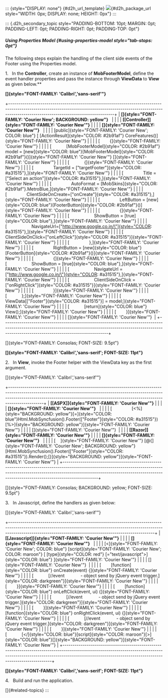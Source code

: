 ::: {style="DISPLAY: none"}
[](ms-xhelp:///?Id=d2h_url_template){#d2h_url_template} ![](!package_url!){#d2h_package_url style="WIDTH: 0px; DISPLAY: none; HEIGHT: 0px"}
:::

::: {.d2h_secondary_topic style="PADDING-BOTTOM: 10pt; MARGIN: 0pt; PADDING-LEFT: 0pt; PADDING-RIGHT: 0pt; PADDING-TOP: 0pt"}
##### Using Properties Model {#using-properties-model style="tab-stops: 0pt"}

The following steps explain the handling of the client side events of the Footer using the Properties model.

1.   In the **Controller**, create an instance of **MobFooterModel**, define the event handler properties and pass the instance through **ViewData** to **View** as given below.**

**[]{style="FONT-FAMILY: 'Calibri','sans-serif'"}**  

+----------------------------------------------------------------------------------------------------------------------------------------------------------------------------------------------------------------+
| **[]{style="FONT-FAMILY: 'Courier New'; BACKGROUND: yellow"}**                                                                                                                                                 |
|                                                                                                                                                                                                                |
| **[\[Controller\]]{style="FONT-FAMILY: 'Courier New'"}**                                                                                                                                                       |
|                                                                                                                                                                                                                |
| **[]{style="FONT-FAMILY: 'Courier New'"}**                                                                                                                                                                     |
|                                                                                                                                                                                                                |
| [public]{style="FONT-FAMILY: 'Courier New'; COLOR: blue"} [ [ActionResult]{style="COLOR: #2b91af"} CoreFeatures()]{style="FONT-FAMILY: 'Courier New'"}                                                         |
|                                                                                                                                                                                                                |
| [        {]{style="FONT-FAMILY: 'Courier New'"}                                                                                                                                                                |
|                                                                                                                                                                                                                |
| [            [MobFooterModel]{style="COLOR: #2b91af"} model = [new]{style="COLOR: blue"}[MobFooterModel]{style="COLOR: #2b91af"}()]{style="FONT-FAMILY: 'Courier New'"} []{style="FONT-FAMILY: 'Courier New'"} |
|                                                                                                                                                                                                                |
| [            {]{style="FONT-FAMILY: 'Courier New'"}                                                                                                                                                            |
|                                                                                                                                                                                                                |
| [                TargetId = [\"targetFooter\"]{style="COLOR: #a31515"},]{style="FONT-FAMILY: 'Courier New'"}                                                                                                   |
|                                                                                                                                                                                                                |
| [                Title = [\"Select an action\"]{style="COLOR: #a31515"},]{style="FONT-FAMILY: 'Courier New'"}                                                                                                  |
|                                                                                                                                                                                                                |
| [                AutoFormat = [MobSkins]{style="COLOR: #2b91af"}.MetroBlue,]{style="FONT-FAMILY: 'Courier New'"}                                                                                               |
|                                                                                                                                                                                                                |
| [                ClientSideOnCreate=[\"onCreate\"]{style="COLOR: #a31515"},]{style="FONT-FAMILY: 'Courier New'"}                                                                                               |
|                                                                                                                                                                                                                |
| [                LeftButton = [new]{style="COLOR: blue"}[FooterButton]{style="COLOR: #2b91af"}()]{style="FONT-FAMILY: 'Courier New'"}                                                                          |
|                                                                                                                                                                                                                |
| [                {]{style="FONT-FAMILY: 'Courier New'"}                                                                                                                                                        |
|                                                                                                                                                                                                                |
| [                    ShowButton = [true]{style="COLOR: blue"},]{style="FONT-FAMILY: 'Courier New'"}                                                                                                            |
|                                                                                                                                                                                                                |
| [                    NavigateUrl=[\"http://www.google.co.in/\"]{style="COLOR: #a31515"},]{style="FONT-FAMILY: 'Courier New'"}                                                                                  |
|                                                                                                                                                                                                                |
| [                    ClientSideOnClick=[\"onLeftClick\"]{style="COLOR: #a31515"}]{style="FONT-FAMILY: 'Courier New'"}                                                                                          |
|                                                                                                                                                                                                                |
| [                },]{style="FONT-FAMILY: 'Courier New'"}                                                                                                                                                       |
|                                                                                                                                                                                                                |
| [                RightButton = [new]{style="COLOR: blue"}[FooterButton]{style="COLOR: #2b91af"}()]{style="FONT-FAMILY: 'Courier New'"}                                                                         |
|                                                                                                                                                                                                                |
| [                {]{style="FONT-FAMILY: 'Courier New'"}                                                                                                                                                        |
|                                                                                                                                                                                                                |
| [                    ShowButton = [true]{style="COLOR: blue"},]{style="FONT-FAMILY: 'Courier New'"}                                                                                                            |
|                                                                                                                                                                                                                |
| [                    NavigateUrl = [\"http://www.google.co.in/\"]{style="COLOR: #a31515"},]{style="FONT-FAMILY: 'Courier New'"}                                                                                |
|                                                                                                                                                                                                                |
| [                    ClientSideOnClick = [\"onRightClick\"]{style="COLOR: #a31515"}]{style="FONT-FAMILY: 'Courier New'"}                                                                                       |
|                                                                                                                                                                                                                |
| [                }]{style="FONT-FAMILY: 'Courier New'"}                                                                                                                                                        |
|                                                                                                                                                                                                                |
| [            };]{style="FONT-FAMILY: 'Courier New'"}                                                                                                                                                           |
|                                                                                                                                                                                                                |
| [            ViewData\[[\"Footer\"]{style="COLOR: #a31515"}\] = model;]{style="FONT-FAMILY: 'Courier New'"}                                                                                                    |
|                                                                                                                                                                                                                |
| [            [return]{style="COLOR: blue"} View();]{style="FONT-FAMILY: 'Courier New'"}                                                                                                                        |
|                                                                                                                                                                                                                |
| [        }]{style="FONT-FAMILY: 'Courier New'"}                                                                                                                                                                |
|                                                                                                                                                                                                                |
| []{style="FONT-FAMILY: 'Courier New'"}                                                                                                                                                                         |
+----------------------------------------------------------------------------------------------------------------------------------------------------------------------------------------------------------------+

[]{style="FONT-FAMILY: Consolas; FONT-SIZE: 9.5pt"} 

**[]{style="FONT-FAMILY: 'Calibri','sans-serif'; FONT-SIZE: 11pt"}**  

2.   In **View**, invoke the Footer helper with the ViewData key as the first argument.

[]{style="FONT-FAMILY: 'Calibri','sans-serif'"} 

+-----------------------------------------------------------------------------------------------------------------------------------------------------------------------------------------------------------------------------------------------------------+
| **[\[ASPX\]]{style="FONT-FAMILY: 'Courier New'"}**                                                                                                                                                                                                        |
|                                                                                                                                                                                                                                                           |
| **[]{style="FONT-FAMILY: 'Courier New'"}**                                                                                                                                                                                                                |
|                                                                                                                                                                                                                                                           |
| [                [\<%]{style="BACKGROUND: yellow"}[=]{style="COLOR: blue"}Html.MobSyncfusion().Footer([\"Footer\"]{style="COLOR: #a31515"})[%\>]{style="BACKGROUND: yellow"}]{style="FONT-FAMILY: 'Courier New'"}                                         |
|                                                                                                                                                                                                                                                           |
| []{style="FONT-FAMILY: 'Courier New'"}                                                                                                                                                                                                                    |
|                                                                                                                                                                                                                                                           |
| **[\[Razor\]]{style="FONT-FAMILY: 'Courier New'"}**                                                                                                                                                                                                       |
|                                                                                                                                                                                                                                                           |
| **[]{style="FONT-FAMILY: 'Courier New'"}**                                                                                                                                                                                                                |
|                                                                                                                                                                                                                                                           |
| [    ]{style="FONT-FAMILY: 'Courier New'"} [\@{]{style="FONT-FAMILY: 'Courier New'; BACKGROUND: yellow"} [Html.MobSyncfusion().Footer([\"Footer\"]{style="COLOR: #a31515"}).Render();[}]{style="BACKGROUND: yellow"}]{style="FONT-FAMILY: 'Courier New'"} |
+-----------------------------------------------------------------------------------------------------------------------------------------------------------------------------------------------------------------------------------------------------------+

[]{style="FONT-FAMILY: Consolas; BACKGROUND: yellow; FONT-SIZE: 9.5pt"} 

3.   In Javascript, define the handlers as given below:

[]{style="FONT-FAMILY: 'Calibri','sans-serif'"} 

+------------------------------------------------------------------------------------------------------------------------------------------------------------------------------------------------------------------------------------+
| **[\[Javascript\]]{style="FONT-FAMILY: 'Courier New'"}**                                                                                                                                                                           |
|                                                                                                                                                                                                                                    |
| **[]{style="FONT-FAMILY: 'Courier New'"}**                                                                                                                                                                                         |
|                                                                                                                                                                                                                                    |
| [\<]{style="FONT-FAMILY: 'Courier New'; COLOR: blue"} [script]{style="FONT-FAMILY: 'Courier New'; COLOR: maroon"} [ [type]{style="COLOR: red"} [=\"text/javascript\"\>]{style="COLOR: blue"} ]{style="FONT-FAMILY: 'Courier New'"} |
|                                                                                                                                                                                                                                    |
| []{style="FONT-FAMILY: 'Courier New'"}                                                                                                                                                                                             |
|                                                                                                                                                                                                                                    |
| [        [function]{style="COLOR: blue"} onCreate(event) {]{style="FONT-FAMILY: 'Courier New'"}                                                                                                                                    |
|                                                                                                                                                                                                                                    |
| [            [//event             - object send by jQuery event trigger.]{style="COLOR: darkgreen"}]{style="FONT-FAMILY: 'Courier New'"}                                                                                           |
|                                                                                                                                                                                                                                    |
| [        }]{style="FONT-FAMILY: 'Courier New'"}                                                                                                                                                                                    |
|                                                                                                                                                                                                                                    |
| [        [function]{style="COLOR: blue"} onLeftClick(event, ui) {]{style="FONT-FAMILY: 'Courier New'"}                                                                                                                             |
|                                                                                                                                                                                                                                    |
| [            [//event             - object send by jQuery event trigger.]{style="COLOR: darkgreen"}]{style="FONT-FAMILY: 'Courier New'"}                                                                                           |
|                                                                                                                                                                                                                                    |
| [        }]{style="FONT-FAMILY: 'Courier New'"}                                                                                                                                                                                    |
|                                                                                                                                                                                                                                    |
| [        [function]{style="COLOR: blue"} onRightClick(event, ui) {]{style="FONT-FAMILY: 'Courier New'"}                                                                                                                            |
|                                                                                                                                                                                                                                    |
| [            [//event             - object send by jQuery event trigger.]{style="COLOR: darkgreen"}]{style="FONT-FAMILY: 'Courier New'"}                                                                                           |
|                                                                                                                                                                                                                                    |
| [        }]{style="FONT-FAMILY: 'Courier New'"}                                                                                                                                                                                    |
|                                                                                                                                                                                                                                    |
| [            [\</]{style="COLOR: blue"}[script]{style="COLOR: maroon"}[\>]{style="COLOR: blue"}[]{style="BACKGROUND: yellow"}]{style="FONT-FAMILY: 'Courier New'"}                                                                 |
+------------------------------------------------------------------------------------------------------------------------------------------------------------------------------------------------------------------------------------+

**[]{style="FONT-FAMILY: 'Calibri','sans-serif'; FONT-SIZE: 11pt"}**  

4.   Build and run the application.

[]{#related-topics}
:::
